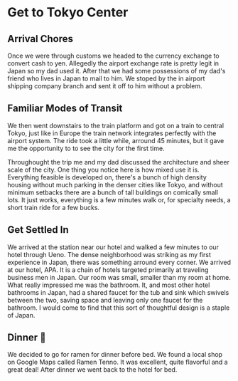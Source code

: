 # Get to Tokyo Center
## Arrival Chores
Once we were through customs we headed to the currency exchange to convert cash to yen. Allegedly the airport exchange rate is pretty legit in Japan so my dad used it. After that we had some possessions of my dad's friend who lives in Japan to mail to him. We stoped by the in airport shipping company branch and sent it off to him without a problem.

## Familiar Modes of Transit
We then went downstairs to the train platform and got on a train to central Tokyo, just like in Europe the train network integrates perfectly with the airport system. The ride took a little while, arround 45 minutes, but it gave me the opportunity to to see the city for the first time.

Throughought the trip me and my dad discussed the architecture and sheer scale of the city. One thing you notice here is how mixed use it is. Everything feasible is developed on, there's a bunch of high density housing without much parking in the denser cities like Tokyo, and without minimum setbacks there are a bunch of tall buildings on comically small lots. It just works, everything is a few minutes walk or, for specialty needs, a short train ride for a few bucks.

## Get Settled In
We arrived at the station near our hotel and walked a few minutes to our hotel through Ueno. The dense neighborhood was striking as my first experience in Japan, there was something arround every corner. We arrived at our hotel, APA. It is a chain of hotels targeted primarily at traveling business men in Japan. Our room was small, smaller than my room at home. What really impressed me was the bathroom. It, and most other hotel bathrooms in Japan, had a shared faucet for the tub and sink which swivels between the two, saving space and leaving only one faucet for the bathroom. I would come to find that this sort of thoughtful design is a staple of Japan.

## Dinner 🍜
We decided to go for ramen for dinner before bed. We found a local shop on Google Maps called Ramen Tenno. It was excellent, quite flavorful and a great deal! After dinner we went back to the hotel for bed.